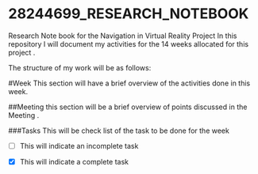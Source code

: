 # 28244699_RESEARCH_NOTEBOOK
Research Note book for the Navigation in  Virtual Reality Project
In this repository I will document my activities for the 14 weeks allocated for this project \.

The structure of my work will be as follows:

#Week
This section will have a brief overview of the activities done in this week.

##Meeting 
this section will be a brief overview of points discussed in the Meeting .

###Tasks
This will be check list of the task to be done for the week 

* [ ] This will indicate an incomplete task
* [x] This will indicate a complete task

